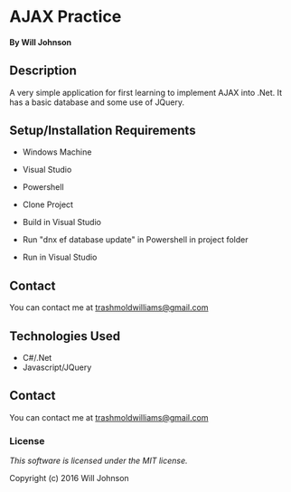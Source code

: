 # AJAX Practice

#### By Will Johnson

## Description

A very simple application for first learning to implement AJAX into .Net. It has a basic database and some use of JQuery.

## Setup/Installation Requirements

* Windows Machine
* Visual Studio
* Powershell

* Clone Project
* Build in Visual Studio
* Run "dnx ef database update" in Powershell in project folder
* Run in Visual Studio

## Contact
You can contact me at trashmoldwilliams@gmail.com

## Technologies Used

* C#/.Net
* Javascript/JQuery

## Contact
You can contact me at trashmoldwilliams@gmail.com

### License

*This software is licensed under the MIT license.*

Copyright (c) 2016 Will Johnson
